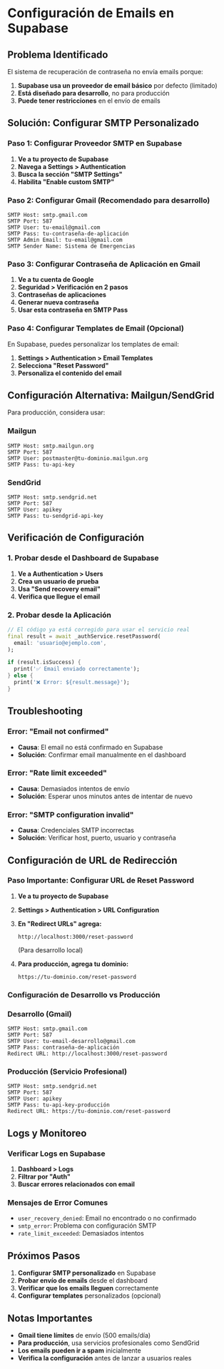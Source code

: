 # Configuración de Emails en Supabase

## Problema Identificado

El sistema de recuperación de contraseña no envía emails porque:

1. **Supabase usa un proveedor de email básico** por defecto (limitado)
2. **Está diseñado para desarrollo**, no para producción
3. **Puede tener restricciones** en el envío de emails

## Solución: Configurar SMTP Personalizado

### Paso 1: Configurar Proveedor SMTP en Supabase

1. **Ve a tu proyecto de Supabase**
2. **Navega a Settings > Authentication**
3. **Busca la sección "SMTP Settings"**
4. **Habilita "Enable custom SMTP"**

### Paso 2: Configurar Gmail (Recomendado para desarrollo)

```env
SMTP Host: smtp.gmail.com
SMTP Port: 587
SMTP User: tu-email@gmail.com
SMTP Pass: tu-contraseña-de-aplicación
SMTP Admin Email: tu-email@gmail.com
SMTP Sender Name: Sistema de Emergencias
```

### Paso 3: Configurar Contraseña de Aplicación en Gmail

1. **Ve a tu cuenta de Google**
2. **Seguridad > Verificación en 2 pasos**
3. **Contraseñas de aplicaciones**
4. **Generar nueva contraseña**
5. **Usar esta contraseña en SMTP Pass**

### Paso 4: Configurar Templates de Email (Opcional)

En Supabase, puedes personalizar los templates de email:

1. **Settings > Authentication > Email Templates**
2. **Selecciona "Reset Password"**
3. **Personaliza el contenido del email**

## Configuración Alternativa: Mailgun/SendGrid

Para producción, considera usar:

### Mailgun
```env
SMTP Host: smtp.mailgun.org
SMTP Port: 587
SMTP User: postmaster@tu-dominio.mailgun.org
SMTP Pass: tu-api-key
```

### SendGrid
```env
SMTP Host: smtp.sendgrid.net
SMTP Port: 587
SMTP User: apikey
SMTP Pass: tu-sendgrid-api-key
```

## Verificación de Configuración

### 1. Probar desde el Dashboard de Supabase

1. **Ve a Authentication > Users**
2. **Crea un usuario de prueba**
3. **Usa "Send recovery email"**
4. **Verifica que llegue el email**

### 2. Probar desde la Aplicación

```dart
// El código ya está corregido para usar el servicio real
final result = await _authService.resetPassword(
  email: 'usuario@ejemplo.com',
);

if (result.isSuccess) {
  print('✅ Email enviado correctamente');
} else {
  print('❌ Error: ${result.message}');
}
```

## Troubleshooting

### Error: "Email not confirmed"
- **Causa**: El email no está confirmado en Supabase
- **Solución**: Confirmar email manualmente en el dashboard

### Error: "Rate limit exceeded"
- **Causa**: Demasiados intentos de envío
- **Solución**: Esperar unos minutos antes de intentar de nuevo

### Error: "SMTP configuration invalid"
- **Causa**: Credenciales SMTP incorrectas
- **Solución**: Verificar host, puerto, usuario y contraseña

## Configuración de URL de Redirección

### Paso Importante: Configurar URL de Reset Password

1. **Ve a tu proyecto de Supabase**
2. **Settings > Authentication > URL Configuration**
3. **En "Redirect URLs" agrega:**
   ```
   http://localhost:3000/reset-password
   ```
   (Para desarrollo local)

4. **Para producción, agrega tu dominio:**
   ```
   https://tu-dominio.com/reset-password
   ```

### Configuración de Desarrollo vs Producción

### Desarrollo (Gmail)
```env
SMTP Host: smtp.gmail.com
SMTP Port: 587
SMTP User: tu-email-desarrollo@gmail.com
SMTP Pass: contraseña-de-aplicación
Redirect URL: http://localhost:3000/reset-password
```

### Producción (Servicio Profesional)
```env
SMTP Host: smtp.sendgrid.net
SMTP Port: 587
SMTP User: apikey
SMTP Pass: tu-api-key-producción
Redirect URL: https://tu-dominio.com/reset-password
```

## Logs y Monitoreo

### Verificar Logs en Supabase
1. **Dashboard > Logs**
2. **Filtrar por "Auth"**
3. **Buscar errores relacionados con email**

### Mensajes de Error Comunes
- `user_recovery_denied`: Email no encontrado o no confirmado
- `smtp_error`: Problema con configuración SMTP
- `rate_limit_exceeded`: Demasiados intentos

## Próximos Pasos

1. **Configurar SMTP personalizado** en Supabase
2. **Probar envío de emails** desde el dashboard
3. **Verificar que los emails lleguen** correctamente
4. **Configurar templates** personalizados (opcional)

## Notas Importantes

- **Gmail tiene límites** de envío (500 emails/día)
- **Para producción**, usa servicios profesionales como SendGrid
- **Los emails pueden ir a spam** inicialmente
- **Verifica la configuración** antes de lanzar a usuarios reales
